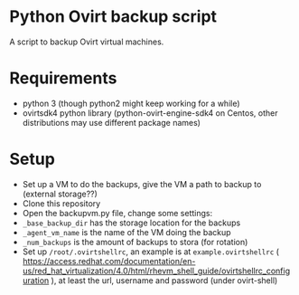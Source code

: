 # Python Ovirt backup script

A script to backup Ovirt virtual machines.

# Requirements
* python 3 (though python2 might keep working for a while)
* ovirtsdk4 python library (python-ovirt-engine-sdk4 on Centos, other distributions may use different package names)

# Setup
* Set up a VM to do the backups, give the VM a path to backup to (external storage??)
* Clone this repository
* Open the backupvm.py file, change some settings:
* `_base_backup_dir` has the storage location for the backups
* `_agent_vm_name` is the name of the VM doing the backup
* `_num_backups` is the amount of backups to stora (for rotation)
* Set up `/root/.ovirtshellrc`, an example is at `example.ovirtshellrc` ( https://access.redhat.com/documentation/en-us/red_hat_virtualization/4.0/html/rhevm_shell_guide/ovirtshellrc_configuration ), at least the url, username and password (under ovirt-shell)


